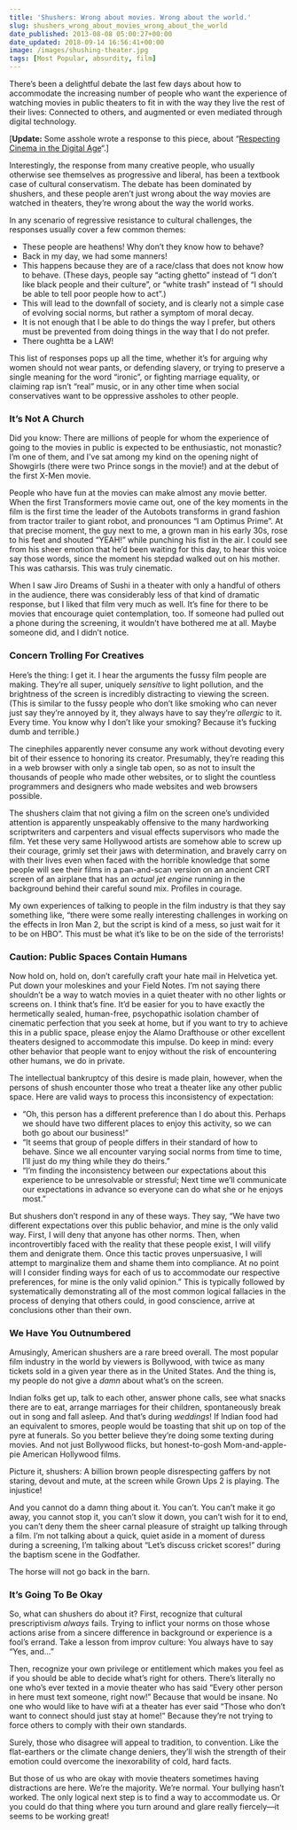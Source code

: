```yaml
---
title: 'Shushers: Wrong about movies. Wrong about the world.'
slug: shushers_wrong_about_movies_wrong_about_the_world
date_published: 2013-08-08 05:00:27+00:00
date_updated: 2018-09-14 16:56:41+00:00
image: /images/shushing-theater.jpg
tags: [Most Popular, absurdity, film]
---
```

There’s been a delightful debate the last few days about how to accommodate the increasing number of people who want the experience of watching movies in public theaters to fit in with the way they live the rest of their lives: Connected to others, and augmented or even mediated through digital technology.

[**Update:** Some asshole wrote a response to this piece, about “[Respecting Cinema in the Digital Age](/2013/08/08/respecting_cinema_in_the_digital_age/)“.]

Interestingly, the response from many creative people, who usually otherwise see themselves as progressive and liberal, has been a textbook case of cultural conservatism. The debate has been dominated by shushers, and these people aren’t just wrong about the way movies are watched in theaters, they’re wrong about the way the world works.

In any scenario of regressive resistance to cultural challenges, the responses usually cover a few common themes:

- These people are heathens! Why don’t they know how to behave?
- Back in my day, we had some manners!
- This happens because they are of a race/class that does not know how to behave. (These days, people say “acting ghetto” instead of “I don’t like black people and their culture”, or “white trash” instead of “I should be able to tell poor people how to act”.)
- This will lead to the downfall of society, and is clearly not a simple case of evolving social norms, but rather a symptom of moral decay.
- It is not enough that I be able to do things the way I prefer, but others must be prevented from doing things in the way that I do not prefer.
- There oughtta be a LAW!

This list of responses pops up all the time, whether it’s for arguing why women should not wear pants, or defending slavery, or trying to preserve a single meaning for the word “ironic”, or fighting marriage equality, or claiming rap isn’t “real” music, or in any other time when social conservatives want to be oppressive assholes to other people.

### It’s Not A Church

Did you know: There are millions of people for whom the experience of going to the movies in public is expected to be enthusiastic, not monastic? I’m one of them, and I’ve sat among my kind on the opening night of Showgirls (there were two Prince songs in the movie!) and at the debut of the first X-Men movie.

People who have fun at the movies can make almost any movie better. When the first Transformers movie came out, one of the key moments in the film is the first time the leader of the Autobots transforms in grand fashion from tractor trailer to giant robot, and pronounces “I am Optimus Prime”. At that precise moment, the guy next to me, a grown man in his early 30s, rose to his feet and shouted “YEAH!” while punching his fist in the air. I could see from his sheer emotion that he’d been waiting for this day, to hear this voice say those words, since the moment his stepdad walked out on his mother. This was catharsis. This was truly cinematic.

When I saw Jiro Dreams of Sushi in a theater with only a handful of others in the audience, there was considerably less of that kind of dramatic response, but I liked that film very much as well. It’s fine for there to be movies that encourage quiet contemplation, too. If someone had pulled out a phone during the screening, it wouldn’t have bothered me at all. Maybe someone did, and I didn’t notice.

### Concern Trolling For Creatives

Here’s the thing: I get it. I hear the arguments the fussy film people are making. They’re all super, uniquely *sensitive* to light pollution, and the brightness of the screen is incredibly distracting to viewing the screen. (This is similar to the fussy people who don’t like smoking who can never just say they’re annoyed by it, they always have to say they’re *allergic* to it. Every time. You know why I don’t like your smoking? Because it’s fucking dumb and terrible.)

The cinephiles apparently never consume any work without devoting every bit of their essence to honoring its creator. Presumably, they’re reading this in a web browser with only a single tab open, so as not to insult the thousands of people who made other websites, or to slight the countless programmers and designers who made websites and web browsers possible.

The shushers claim that not giving a film on the screen one’s undivided attention is apparently unspeakably offensive to the many hardworking scriptwriters and carpenters and visual effects supervisors who made the film. Yet these very same Hollywood artists are somehow able to screw up their courage, grimly set their jaws with determination, and bravely carry on with their lives even when faced with the horrible knowledge that some people will see their films in a pan-and-scan version on an ancient CRT screen of an airplane that has an *actual jet engine* running in the background behind their careful sound mix. Profiles in courage.

My own experiences of talking to people in the film industry is that they say something like, “there were some really interesting challenges in working on the effects in Iron Man 2, but the script is kind of a mess, so just wait for it to be on HBO”. This must be what it’s like to be on the side of the terrorists!

### Caution: Public Spaces Contain Humans

Now hold on, hold on, don’t carefully craft your hate mail in Helvetica yet. Put down your moleskines and your Field Notes. I’m not saying there shouldn’t be a way to watch movies in a quiet theater with no other lights or screens on. I think that’s fine. It’d be easier for you to have exactly the hermetically sealed, human-free, psychopathic isolation chamber of cinematic perfection that you seek at home, but if you want to try to achieve this in a public space, please enjoy the Alamo Drafthouse or other excellent theaters designed to accommodate this impulse. Do keep in mind: every other behavior that people want to enjoy without the risk of encountering other humans, we do in private.

The intellectual bankruptcy of this desire is made plain, however, when the persons of shush encounter those who treat a theater like any other public space. Here are valid ways to process this inconsistency of expectation:

- “Oh, this person has a different preference than I do about this. Perhaps we should have two different places to enjoy this activity, so we can both go about our business!”
- “It seems that group of people differs in their standard of how to behave. Since we all encounter varying social norms from time to time, I’ll just do my thing while they do theirs.”
- “I’m finding the inconsistency between our expectations about this experience to be unresolvable or stressful; Next time we’ll communicate our expectations in advance so everyone can do what she or he enjoys most.”

But shushers don’t respond in any of these ways. They say, “We have two different expectations over this public behavior, and mine is the only valid way. First, I will deny that anyone has other norms. Then, when incontrovertibly faced with the reality that these people exist, I will vilify them and denigrate them. Once this tactic proves unpersuasive, I will attempt to marginalize them and shame them into compliance. At no point will I consider finding ways for each of us to accommodate our respective preferences, for mine is the only valid opinion.” This is typically followed by systematically demonstrating all of the most common logical fallacies in the process of denying that others could, in good conscience, arrive at conclusions other than their own.

### We Have You Outnumbered

Amusingly, American shushers are a rare breed overall. The most popular film industry in the world by viewers is Bollywood, with twice as many tickets sold in a given year there as in the United States. And the thing is, my people do not give a *damn* about what’s on the screen.

Indian folks get up, talk to each other, answer phone calls, see what snacks there are to eat, arrange marriages for their children, spontaneously break out in song and fall asleep. And that’s during *weddings*! If Indian food had an equivalent to smores, people would be toasting that shit up on top of the pyre at funerals. So you better believe they’re doing some texting during movies. And not just Bollywood flicks, but honest-to-gosh Mom-and-apple-pie American Hollywood films.

Picture it, shushers: A billion brown people disrespecting gaffers by not staring, devout and mute, at the screen while Grown Ups 2 is playing. The injustice!

And you cannot do a damn thing about it. You can’t. You can’t make it go away, you cannot stop it, you can’t slow it down, you can’t wish for it to end, you can’t deny them the sheer carnal pleasure of straight up talking through a film. I’m not talking about a quick, quiet aside in a moment of duress during a screening, I’m talking about “Let’s discuss cricket scores!” during the baptism scene in the Godfather.

The horse will not go back in the barn.

### It’s Going To Be Okay

So, what can shushers do about it? First, recognize that cultural prescriptivism *always* fails. Trying to inflict your norms on those whose actions arise from a sincere difference in background or experience is a fool’s errand. Take a lesson from improv culture: You always have to say “Yes, and…”

Then, recognize your own privilege or entitlement which makes you feel as if you should be able to decide what’s right for others. There’s literally no one who’s ever texted in a movie theater who has said “Every other person in here must text someone, right now!” Because that would be insane. No one who would like to have wifi at a theater has ever said “Those who don’t want to connect should just stay at home!” Because they’re not trying to force others to comply with their own standards.

Surely, those who disagree will appeal to tradition, to convention. Like the flat-earthers or the climate change deniers, they’ll wish the strength of their emotion could overcome the inexorability of cold, hard facts.

But those of us who are okay with movie theaters sometimes having distractions are here. We’re the majority. We’re normal. Your bullying hasn’t worked. The only logical next step is to find a way to accommodate us. Or you could do that thing where you turn around and glare really fiercely—it seems to be working great!
